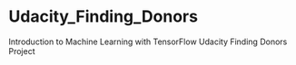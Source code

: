 # Udacity_Finding_Donors

Introduction to Machine Learning with TensorFlow
Udacity Finding Donors Project
